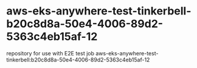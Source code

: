 # aws-eks-anywhere-test-tinkerbell-b20c8d8a-50e4-4006-89d2-5363c4eb15af-12
repository for use with E2E test job aws-eks-anywhere-test-tinkerbell:b20c8d8a-50e4-4006-89d2-5363c4eb15af-12
